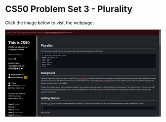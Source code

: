 # CS50 Problem Set 3 - Plurality

Click the image below to visit the webpage:

[![CS50 Problem Set](plurality.png)](https://cs50.harvard.edu/x/2023/psets/3/plurality/)
